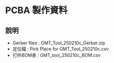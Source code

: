 # PCBA 製作資料

## 說明

- Gerber files : GMT_Tool_250210c_Gerber.zip
- 定位檔 : Pick Place for GMT_Tool_250210c.csv
- 打件BOM表 : GMT_tool_250210c_BOM.csv
